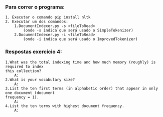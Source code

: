 ### Para correr o programa:

    1. Executar o comando pip install nltk
    2. Executar um dos comandos: 
        1.DocumentIndexer.py -s <fileToRead>
            (onde -s indica que será usado o SimpleTokenizer) 
        2.DocumentIndexer.py -i <fileToRead> 
            (onde -i indica que será usado o ImprovedTokenizer)

### Respostas exercício 4:

    1.What was the total indexing time and how much memory (roughly) is required to index
    this collection?
        A:
    2.What is your vocabulary size?
        A:
    3.List the ten first terms (in alphabetic order) that appear in only one document (document
    frequency = 1).
        A:
    4.List the ten terms with highest document frequency.
        A:
